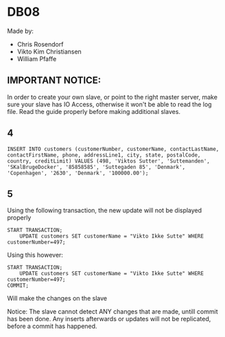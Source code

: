 # DB08

Made by:
- Chris Rosendorf
- Vikto Kim Christiansen
- William Pfaffe

## IMPORTANT NOTICE:
In order to create your own slave, or point to the right master server, make sure your slave has IO Access, otherwise it won't be able to read the log file.
Read the guide properly before making additional slaves.

## 4
```
INSERT INTO customers (customerNumber, customerName, contactLastName, contactFirstName, phone, addressLine1, city, state, postalCode, country, creditLimit) VALUES (498, 'Viktos Sutter', 'Suttemanden', 'SKalBrugeDocker', '85858585', 'Suttegaden 85', 'Denmark', 'Copenhagen', '2630', 'Denmark', '100000.00'); 
```
## 5
Using the following transaction, the new update will not be displayed properly
```
START TRANSACTION;
	UPDATE customers SET customerName = "Vikto Ikke Sutte" WHERE customerNumber=497;
```

Using this however:
```
START TRANSACTION;
	UPDATE customers SET customerName = "Vikto Ikke Sutte" WHERE customerNumber=497;
COMMIT;
```
Will make the changes on the slave

Notice: The slave cannot detect ANY changes that are made, untill commit has been done. Any inserts afterwards or updates will not be replicated, before a commit has happened.

